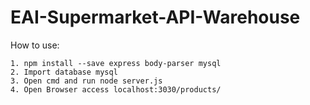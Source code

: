 # EAI-Supermarket-API-Warehouse

How to use:
	
	1. npm install --save express body-parser mysql
	2. Import database mysql
	3. Open cmd and run node server.js	
	4. Open Browser access localhost:3030/products/
	
